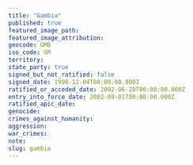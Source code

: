 ```yaml
---
title: "Gambia"
published: true
featured_image_path:
featured_image_attribution:
geocode: GMB
iso_code: GM
territory:
state_party: true
signed_but_not_ratified: false
signed_date: 1998-12-04T00:00:00.000Z
ratified_or_acceded_date: 2002-06-28T00:00:00.000Z
entry_into_force_date: 2002-09-01T00:00:00.000Z
ratified_apic_date:
genocide:
crimes_against_humanity:
aggression:
war_crimes:
note:
slug: gambia
---
```

